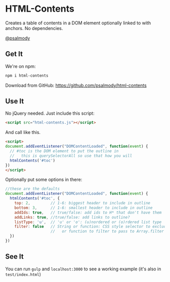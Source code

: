 # HTML-Contents

Creates a table of contents in a DOM element optionally linked to with anchors. No dependencies.

[@psalmody](https://twitter.com/psalmody)

## Get It

We're on npm:

```bash
npm i html-contents
```

Download from GitHub: https://github.com/psalmody/html-contents

## Use It

No jQuery needed. Just include this script:

```html
<script src="html-contents.js"></script>
```

And call like this.

```html
<script>
document.addEventListener("DOMContentLoaded", function(event) {
  // #toc is the DOM element to put the outline in
  //   this is querySelectorAll so use that how you will 
  htmlContents('#toc')
})
</script>
```

Optionally put some options in there:

```js
//these are the defaults
document.addEventListener("DOMContentLoaded", function(event) {
  htmlContents('#toc', {
    top: 2,         // 1-6: biggest header to include in outline
    bottom: 3,      // 1-6: smallest header to include in outline
    addIds: true,   // true/false: add ids to H* that don't have them
    addLinks: true, //true/false: add links to outline? 
    listType: 'u',  // 'u' or 'o': (u)nordered or (o)rdered list type
    filter: false   // String or function: CSS style selector to exclude from outline
                    //   or function to filter to pass to Array.filter
  })
})
```

## See It

You can run `gulp` and `localhost:3000` to see a working example (it's also in `test/index.html`)

